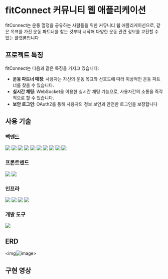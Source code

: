 # fitConnect 커뮤니티 웹 애플리케이션

fitConnect는 운동 열정을 공유하는 사람들을 위한 커뮤니티 웹 애플리케이션으로, 같은 목표를 가진 운동 파트너를 찾는 것부터 시작해 다양한 운동 관련 정보를 교환할 수 있는 플랫폼입니다

## 프로젝트 특징

fitConnect는 다음과 같은 특징을 가지고 있습니다:

- **운동 파트너 매칭**: 사용자는 자신의 운동 목표와 선호도에 따라 이상적인 운동 파트너를 찾을 수 있습니다.
- **실시간 채팅**: WebSocket을 이용한 실시간 채팅 기능으로, 사용자간의 소통을 즉각적으로 할 수 있습니다.
- **보안 로그인**: OAuth2를 통해 사용자의 정보 보안과 안전한 로그인을 보장합니다

## 사용 기술

### 백엔드

<img src="https://img.shields.io/badge/Java-007396?style=for-the-badge&logo=java&logoColor=white"> <img src="https://img.shields.io/badge/Spring Boot-6DB33F?style=for-the-badge&logo=springboot&logoColor=white"> <img src="https://img.shields.io/badge/QueryDSL-FFCA28?style=for-the-badge&logo=querydsl&logoColor=white"> <img src="https://img.shields.io/badge/MySQL-4479A1?style=for-the-badge&logo=mysql&logoColor=white"> <img src="https://img.shields.io/badge/JPA-007396?style=for-the-badge&logo=jpa&logoColor=white"> <img src="https://img.shields.io/badge/OAuth2-4267B2?style=for-the-badge&logo=oauth&logoColor=white"> <img src="https://img.shields.io/badge/WebSocket-010101?style=for-the-badge&logo=websocket&logoColor=white"> <img src="https://img.shields.io/badge/H2 Database-ffffff?style=for-the-badge&logo=h2&logoColor=black"> <img src="https://img.shields.io/badge/JUnit5-25A162?style=for-the-badge&logo=junit5&logoColor=white"> <img src="https://img.shields.io/badge/Mockito-FF4500?style=for-the-badge&logo=mockito&logoColor=white">

### 프론트엔드

<img src="https://img.shields.io/badge/JavaScript-F7DF1E?style=for-the-badge&logo=javascript&logoColor=black"> <img src="https://img.shields.io/badge/React-61DAFB?style=for-the-badge&logo=react&logoColor=black">

### 인프라

<img src="https://img.shields.io/badge/Docker-2496ED?style=for-the-badge&logo=docker&logoColor=white"> <img src="https://img.shields.io/badge/AWS S3-569A31?style=for-the-badge&logo=amazons3&logoColor=white"> <img src="https://img.shields.io/badge/AWS RDS-527FFF?style=for-the-badge&logo=amazonrds&logoColor=white"> <img src="https://img.shields.io/badge/AWS Elastic Beanstalk-232F3E?style=for-the-badge&logo=awselasticbeanstalk&logoColor=white">

### 개발 도구

<img src="https://img.shields.io/badge/IntelliJ IDEA-000000?style=for-the-badge&logo=intellijidea&logoColor=white">

## ERD

<img![image](https://github.com/xogns4909/fitConnect/assets/50618668/b75c5612-c6a5-47bd-b912-cfd7649aff28)>

## 구현 영상 
